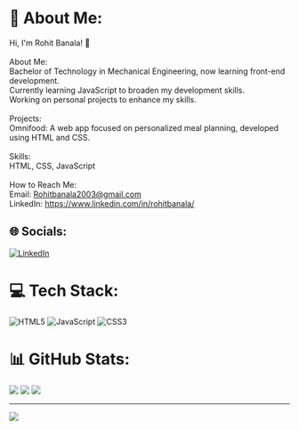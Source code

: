 # 💫 About Me:
Hi, I'm Rohit Banala! 👋<br><br>About Me:<br>Bachelor of Technology in Mechanical Engineering, now learning front-end development.<br>Currently learning JavaScript to broaden my development skills.<br>Working on personal projects to enhance my skills.<br><br>Projects:<br>Omnifood: A web app focused on personalized meal planning, developed using HTML and CSS.<br><br>Skills:<br>HTML, CSS, JavaScript<br><br>How to Reach Me:<br>Email: Rohitbanala2003@gmail.com  <br>LinkedIn: https://www.linkedin.com/in/rohitbanala/


## 🌐 Socials:
[![LinkedIn](https://img.shields.io/badge/LinkedIn-%230077B5.svg?logo=linkedin&logoColor=white)](https://linkedin.com/in/https://www.linkedin.com/in/rohitbanala/) 

# 💻 Tech Stack:
![HTML5](https://img.shields.io/badge/html5-%23E34F26.svg?style=for-the-badge&logo=html5&logoColor=white) ![JavaScript](https://img.shields.io/badge/javascript-%23323330.svg?style=for-the-badge&logo=javascript&logoColor=%23F7DF1E) ![CSS3](https://img.shields.io/badge/css3-%231572B6.svg?style=for-the-badge&logo=css3&logoColor=white)
# 📊 GitHub Stats:
![](https://github-readme-stats.vercel.app/api?username=rohitbanala&theme=dark&hide_border=false&include_all_commits=true&count_private=true)
![](https://github-readme-streak-stats.herokuapp.com/?user=rohitbanala&theme=dark&hide_border=false)
  <img src="https://github-readme-stats.vercel.app/api/top-langs/?username=rohitbanala&theme=dark&hide_border=false&include_all_commits=true&count_private=true&layout=compact" />


---
[![](https://visitcount.itsvg.in/api?id=rohitbanala&icon=0&color=0)](https://visitcount.itsvg.in)

<!-- Proudly created with GPRM ( https://gprm.itsvg.in ) -->
